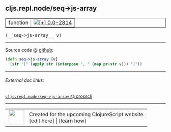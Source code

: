 ## cljs.repl.node/seq->js-array



 <table border="1">
<tr>
<td>function</td>
<td><a href="https://github.com/cljsinfo/cljs-api-docs/tree/0.0-2814"><img valign="middle" alt="[+] 0.0-2814" title="Added in 0.0-2814" src="https://img.shields.io/badge/+-0.0--2814-lightgrey.svg"></a> </td>
</tr>
</table>


 <samp>
(__seq->js-array__ v)<br>
</samp>

---







Source code @ [github](https://github.com/clojure/clojurescript/blob/r1.7.107/src/main/clojure/cljs/repl/node.clj#L75-L76):

```clj
(defn seq->js-array [v]
  (str "[" (apply str (interpose ", " (map pr-str v))) "]"))
```

<!--
Repo - tag - source tree - lines:

 <pre>
clojurescript @ r1.7.107
└── src
    └── main
        └── clojure
            └── cljs
                └── repl
                    └── <ins>[node.clj:75-76](https://github.com/clojure/clojurescript/blob/r1.7.107/src/main/clojure/cljs/repl/node.clj#L75-L76)</ins>
</pre>

-->

---



###### External doc links:

[`cljs.repl.node/seq->js-array` @ crossclj](http://crossclj.info/fun/cljs.repl.node/seq-%3Ejs-array.html)<br>

---

 <table>
<tr><td>
<img valign="middle" align="right" width="48px" src="http://i.imgur.com/Hi20huC.png">
</td><td>
Created for the upcoming ClojureScript website.<br>
[edit here] | [learn how]
</td></tr></table>

[edit here]:https://github.com/cljsinfo/cljs-api-docs/blob/master/cljsdoc/cljs.repl.node_seq-GTjs-array.cljsdoc
[learn how]:https://github.com/cljsinfo/cljs-api-docs/wiki/cljsdoc-files

<!--

This information was too distracting to show to readers, but I'll leave it
commented here since it is helpful to:

- pretty-print the data used to generate this document
- and show how to retrieve that data



The API data for this symbol:

```clj
{:ns "cljs.repl.node",
 :name "seq->js-array",
 :type "function",
 :signature ["[v]"],
 :source {:code "(defn seq->js-array [v]\n  (str \"[\" (apply str (interpose \", \" (map pr-str v))) \"]\"))",
          :title "Source code",
          :repo "clojurescript",
          :tag "r1.7.107",
          :filename "src/main/clojure/cljs/repl/node.clj",
          :lines [75 76]},
 :full-name "cljs.repl.node/seq->js-array",
 :full-name-encode "cljs.repl.node_seq-GTjs-array",
 :history [["+" "0.0-2814"]]}

```

Retrieve the API data for this symbol:

```clj
;; from Clojure REPL
(require '[clojure.edn :as edn])
(-> (slurp "https://raw.githubusercontent.com/cljsinfo/cljs-api-docs/catalog/cljs-api.edn")
    (edn/read-string)
    (get-in [:symbols "cljs.repl.node/seq->js-array"]))
```

-->
